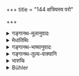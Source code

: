 +++
title = "144 क्षत्रियस्य परो"

+++

<details><summary>गङ्गानथ-मूलानुवादः</summary>

The protection of the people is the Kṣatriya’s highest duty; the King, who enjoys the fruits mentioned, becomes endowed with merit.—(144)
</details>

<details><summary>मेधातिथिः</summary>

प्राप्तं फलं भुङ्क्ते राजा । स **धर्मेण युज्यते** । अन्यथानुग्राहकाणाम् एव पालनं कुर्वन् प्रत्यवैति ॥ ७.१४४ ॥
</details>

<details><summary>गङ्गानथ-भाष्यानुवादः</summary>

The King who enjoys the fruit as it comes to him, ‘*becomes endowed with merit*’. Otherwise, if he did the protection of only those who helped him, he would incur sin.—(144)
</details>

<details><summary>गङ्गानथ-तुल्य-वाक्यानि</summary>

See the Texts under 112.
</details>

<details><summary>भारुचिः</summary>

**युक्तश् चैवाप्रमत्तश्** चा[स्खलितबुद्धिर्] यस्य । प्रजारक्षणविध्यर्थवादार्थास् त्रयः श्लोकाः ॥ ७.१४२–४४ ॥
</details>

<details><summary>Bühler</summary>

144	The highest duty of a Kshatriya is to protect his subjects, for the king who enjoys the rewards, just mentioned, is bound to (discharge that) duty.
</details>
